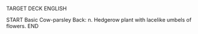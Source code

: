 TARGET DECK
ENGLISH

START
Basic
Cow-parsley
Back: n. Hedgerow plant with lacelike umbels of flowers.
END
